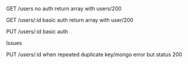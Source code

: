 GET /users
no auth
return array with users/200

GET /users/:id
basic auth
return array with user/200

PUT /users/:id
basic auth


Issues

PUT /users/:id when repeated
duplicate key/mongo error but status 200